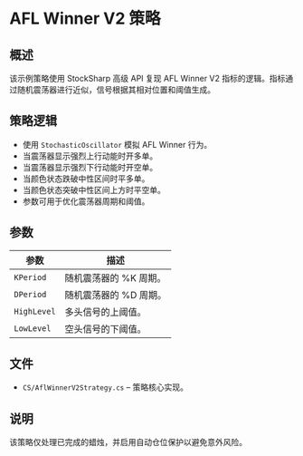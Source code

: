 # AFL Winner V2 策略

## 概述

该示例策略使用 StockSharp 高级 API 复现 AFL Winner V2 指标的逻辑。指标通过随机震荡器进行近似，信号根据其相对位置和阈值生成。

## 策略逻辑

- 使用 `StochasticOscillator` 模拟 AFL Winner 行为。
- 当震荡器显示强烈上行动能时开多单。
- 当震荡器显示强烈下行动能时开空单。
- 当颜色状态跌破中性区间时平多单。
- 当颜色状态突破中性区间上方时平空单。
- 参数可用于优化震荡器周期和阈值。

## 参数

| 参数       | 描述                               |
|------------|------------------------------------|
| `KPeriod`  | 随机震荡器的 %K 周期。             |
| `DPeriod`  | 随机震荡器的 %D 周期。             |
| `HighLevel`| 多头信号的上阈值。                 |
| `LowLevel` | 空头信号的下阈值。                 |

## 文件

- `CS/AflWinnerV2Strategy.cs` – 策略核心实现。

## 说明

该策略仅处理已完成的蜡烛，并启用自动仓位保护以避免意外风险。

